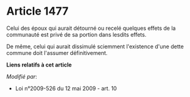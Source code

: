 # Article 1477

Celui des époux qui aurait détourné ou recelé quelques effets de la communauté est privé de sa portion dans lesdits effets.

De même, celui qui aurait dissimulé sciemment l'existence d'une dette commune doit l'assumer définitivement.

**Liens relatifs à cet article**

_Modifié par_:

  - Loi n°2009-526 du 12 mai 2009 - art. 10

